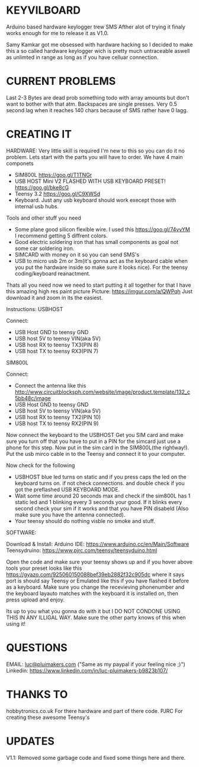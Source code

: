 # KEYVILBOARD
Arduino based hardware keylogger trew SMS
Afther alot of trying it finaly works enough for me to release it as V1.0.

Samy Kamkar got me obsessed with hardware hacking so I decided to make this a so called hardware keylogger wich is pretty much untraceable aswell as unlimted in range as long as if you have celluar connection.


# CURRENT PROBLEMS
Last 2-3 Bytes are dead prob something todo with array amounts but don't want to bother with that atm.
Backspaces are single presses.
Very 0.5 second lag when it reaches 140 chars because of SMS rather have 0 lagg.



# CREATING IT
HARDWARE:
Very little skill is required I'm new to this so you can do it no problem.
Lets start with the parts you will have to order. We have 4 main componets 
- SIM800L https://goo.gl/T1TNGr
- USB HOST Mini V2 FLASHED WITH USB KEYBOARD PRESET! https://goo.gl/bke8cG
- Teensy 3.2 https://goo.gl/C9XWSd
- Keyboard. Just any usb keyboard should work execept those with internal usb hubs.

Tools and other stuff you need 

- Some plane good silicon flexible wire. I used this https://goo.gl/74vvYM I recommend getting 5 diffrent colors.
- Good electric soldering iron that has small components as goal not some car soldering iron.
- SIMCARD with money on it so you can send SMS's
- USB to micro usb 2m or 3m(it's gonna act as the keyboard cable when you put the hardware inside so make sure it looks nice). For the teensy coding/keyboard reanactment.

Thats all you need now we need to start putting it all together for that I have this amazing high res paint picture
Picture: https://imgur.com/a/QWPqh Just download it and zoom in its the easiest.

Instructions:
USBHOST

Connect: 
- USB Host GND to teensy GND 
- USB host 5V to teensy VIN(aka 5V)
- USB host RX to teensy TX3(PIN 8)
- USB host TX to teensy RX3(PIN 7)
         
SIM800L

Connect: 
- Connect the antenna like this http://www.circuitblocksph.com/website/image/product.template/132_c5bb48c/image
- USB Host GND to teensy GND 
- USB host 5V to teensy VIN(aka 5V)
- USB host RX to teensy TX2(PIN 10)
- USB host TX to teensy RX2(PIN 9)
         
Now connect the keyboard to the USBHOST
Get you SIM card and make sure you turn off that you have to put in a PIN for the simcard just use a phone for this step.
Now put in the sim card in the SIM800L(the rightway!).
Put the usb mirco cable in to the Teensy and connect it to your computer.

Now check for the following

- USBHOST blue led turns on static and if you press caps the led on the keyboard turns on. if not check connections. and double check if you got the preflashed USB KEYBOARD MODE.
- Wait some time around 20 seconds max and check if the sim800L has 1 static led and 1 blinking every 3 seconds your good. If it blinks every second check your sim if it works and that you have PIN disabeld (Also make sure you have the antenna connected).
- Your teensy should do nothing visble no smoke and stuff.

SOFTWARE:

Download & Install:
Arduino IDE: https://www.arduino.cc/en/Main/Software
Teensydruino: https://www.pjrc.com/teensy/teensyduino.html

Open the code and make sure your teensy shows up and if you hover above tools your preset looks like this
https://gyazo.com/925060150088bef39eb2882f32c905dc where it says port is should say Teensy or Emulated like this if you have flashed it
before as a keyboard. Make sure you change the recevieving phonenumber and the keyboard layauto matches with the keyboard it is installed on, then press upload and enjoy.

Its up to you what you gonna do with it but I DO NOT CONDONE USING THIS IN ANY ILLIGAL WAY. Make sure the other party knows of this when using it!

# QUESTIONS
EMAIL: luc@pluimakers.com ("Same as my paypal if your feeling nice ;)")
Linkedin: https://www.linkedin.com/in/luc-pluimakers-b9823b107/

# THANKS TO
hobbytronics.co.uk For there hardware and part of there code.
PJRC For creating these awesome Teensy's

# UPDATES

V1.1: Removed some garbage code and fixed some things here and there.


